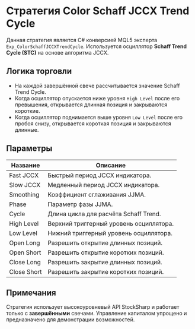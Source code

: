 # Стратегия Color Schaff JCCX Trend Cycle

Данная стратегия является C# конверсией MQL5 эксперта `Exp_ColorSchaffJCCXTrendCycle`.
Используется осциллятор **Schaff Trend Cycle (STC)** на основе алгоритма JCCX.

## Логика торговли

* На каждой завершённой свече рассчитывается значение Schaff Trend Cycle.
* Когда осциллятор опускается ниже уровня `High Level` после его превышения, открывается длинная позиция и закрываются короткие.
* Когда осциллятор поднимается выше уровня `Low Level` после его пробоя снизу, открывается короткая позиция и закрываются длинные.

## Параметры

| Название | Описание |
|----------|----------|
| Fast JCCX | Быстрый период JCCX индикатора. |
| Slow JCCX | Медленный период JCCX индикатора. |
| Smoothing | Коэффициент сглаживания JJMA. |
| Phase | Параметр фазы JJMA. |
| Cycle | Длина цикла для расчёта Schaff Trend. |
| High Level | Верхний триггерный уровень осциллятора. |
| Low Level | Нижний триггерный уровень осциллятора. |
| Open Long | Разрешить открытие длинных позиций. |
| Open Short | Разрешить открытие коротких позиций. |
| Close Long | Разрешить закрытие длинных позиций. |
| Close Short | Разрешить закрытие коротких позиций. |

## Примечания

Стратегия использует высокоуровневый API StockSharp и работает только с **завершёнными** свечами. Управление капиталом упрощено и предназначено для демонстрации возможностей.

